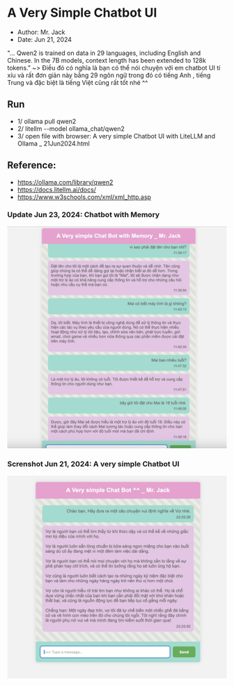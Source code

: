 # A Very Simple Chatbot UI
- Author: Mr. Jack
- Date: Jun 21, 2024

"... Qwen2 is trained on data in 29 languages, including English and Chinese. In the 7B models, context length has been extended to 128k tokens." ~> Điều đó có nghĩa là bạn có thể nói chuyện với em chatbot UI tí xíu và rất đơn giản này bằng 29 ngôn ngữ trong đó có tiếng Anh , tiếng Trung và đặc biệt là tiếng Việt cũng rất tốt nhé ^^

## Run
- 1/ ollama pull qwen2
- 2/ litellm --model ollama_chat/qwen2
- 3/ open file with browser: A very simple Chatbot UI with LiteLLM and Ollama _ 21Jun2024.html

## Reference:
- https://ollama.com/library/qwen2
- https://docs.litellm.ai/docs/
- https://www.w3schools.com/xml/xml_http.asp

### Update Jun 23, 2024: Chatbot with Memory

![alt-text](https://github.com/Mr-Jack-Tung/A-Very-Simple-Chatbot-UI/blob/main/Screenshot%20_%20a%20very%20simple%20Chatbot%20UI%20with%20Memory%20_%202024-06-23_2.jpg)

### Screnshot Jun 21, 2024: A very simple Chatbot UI

![alt-text](https://github.com/Mr-Jack-Tung/A-Very-Simple-Chatbot-UI/blob/main/Screenshot%202024-06-21%20_%203.jpg)




